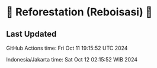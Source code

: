 
# 🌳 Reforestation (Reboisasi) 🌲

## Last Updated

GitHub Actions time: Fri Oct 11 19:15:52 UTC 2024

Indonesia/Jakarta time: Sat Oct 12 02:15:52 WIB 2024
